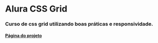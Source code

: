 # Alura CSS Grid

### Curso de css grid utilizando boas práticas e responsividade. 

#### <a href="https://cleberfontinele.github.io/alura_css_grid/">Página do projeto</a>
